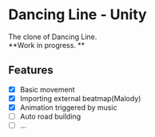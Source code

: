 # Dancing Line - Unity
The clone of Dancing Line.  
**Work in progress. **
 
## Features
 - [x] Basic movement  
 - [x] Importing external beatmap(Malody)  
 - [x] Animation triggered by music  
 - [ ] Auto road building  
 - [ ] ...
